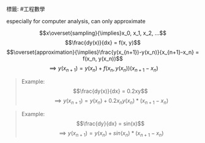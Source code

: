 標籤: #工程數學 

especially for computer analysis, can only approximate

$$x\overset{sampling}{\implies}x_0, x_1, x_2, ...$$
$$\frac{dy(x)}{dx} = f(x, y)$$
$$\overset{approximation}{\implies}\frac{y(x_{n+1})-y(x_n)}{x_{n+1}-x_n} = f(x_n, y(x_n))$$
$$\implies y(x_{n+1}) = y(x_n)+f(x_n, y(x_n))(x_{n+1}-x_n)$$

> Example:
> $$\frac{dy(x)}{dx} = 0.2xy$$
> $$\implies y(x_{n+1}) = y(x_n)+0.2x_ny(x_n)*(x_{n+1}-x_n)$$

> Example:
> $$\frac{dy}{dx} = sin(x)$$
> $$\implies y(x_{n+1}) = y(x_n)+sin(x_n)*(x_{n+1}-x_n)$$